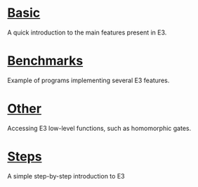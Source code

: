 # [Basic](basic)

A quick introduction to the main features present in E3.

# [Benchmarks](bench)

Example of programs implementing several E3 features.

# [Other](other)

Accessing E3 low-level functions, such as homomorphic gates.

# [Steps](steps)

A simple step-by-step introduction to E3


